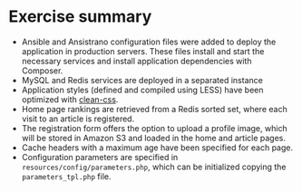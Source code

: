 # Exercise summary

 - Ansible and Ansistrano configuration files were added to deploy the application in production servers. These files install and start the necessary services and install application dependencies with Composer.
 - MySQL and Redis services are deployed in a separated instance
 - Application styles (defined and compiled using LESS) have been optimized with [clean-css](https://github.com/jakubpawlowicz/clean-css).
 - Home page rankings are retrieved from a Redis sorted set, where each visit to an article is registered.
 - The registration form offers the option to upload a profile image, which will be stored in Amazon S3 and loaded in the home and article pages.
 - Cache headers with a maximum age have been specified for each page.
 - Configuration parameters are specified in `resources/config/parameters.php`, which can be initialized copying the `parameters_tpl.php` file.
